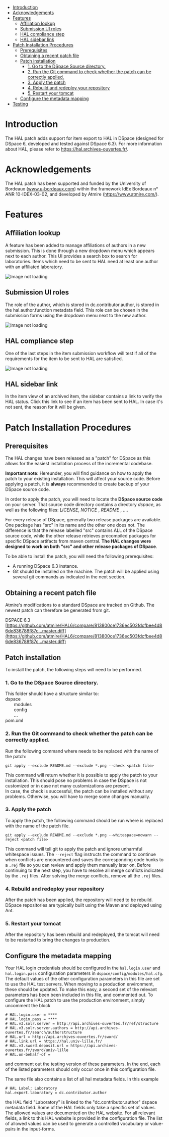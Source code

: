 - [Introduction](#Introduction)
- [Acknowledgements](#Acknowledgements)
- [Features](#Features)
	- [Affiliation lookup](#Affiliation-lookup)
	- [Submission UI roles](#Submission-UI-roles)
	- [HAL compliance step](#HAL-compliance-step)
	- [HAL sidebar link](#HAL-sidebar-link)
- [Patch Installation Procedures](#Patch-installation-procedures)
	- [Prerequisites](#Prerequisites)
	- [Obtaining a recent patch file](#Obtaining-recent-patch)
	- [Patch installation](#Patch-installation)
		- [1. Go to the DSpace Source directory.](#goto-DSpace-Source)
		- [2. Run the Git command to check whether the patch can be correctly applied.](#Run-git-command)
		- [3. Apply the patch](#Apply-patch)
		- [4. Rebuild and redeploy your repository](#Rebuild-redeploy)
		- [5. Restart your tomcat](#Restart-tomcat)
	- [Configure the metadata mapping](#Metadata-mapping)
- [Testing](#Testing)

# Introduction <a name="Introduction"></a>

The HAL patch adds support for item export to HAL in DSpace (designed for DSpace 6, developed and tested against DSpace 6.3).
For more information about HAL, please refer to https://hal.archives-ouvertes.fr/.

# Acknowledgements <a name="Acknowledgements"></a>

The HAL patch has been supported and funded by the University of Bordeaux (www.u-bordeaux.com) within the framework IdEx Bordeaux n° ANR 10-IDEX-03-02, and developed by Atmire (https://www.atmire.com/).

# Features <a name="Features"></a>

## Affiliation lookup <a name="Affiliation-lookup"></a>
A feature has been added to manage affiliations of authors in a new submission. This is done through a new dropdown menu which appears next to each author. This UI provides a search box to search for laboratories. Items which need to be sent to HAL need at least one author with an affiliated laboratory.

![Image not loading](/readme_images/author_affiliation.png?raw=true)

## Submission UI roles <a name="Submission-UI-roles"></a>
The role of the author, which is stored in dc.contributor.author, is stored in the hal.author.function metadata field. This role can be chosen in the submission forms using the dropdown menu next to the new author.

![Image not loading](/readme_images/author_roles.png?raw=true)

## HAL compliance step <a name="HAL-compliance-step"></a>
One of the last steps in the item submission workflow will test if all of the requirements for the item to be sent to HAL are satisfied.

![Image not loading](/readme_images/hal_compliance.png?raw=true)

## HAL sidebar link <a name="HAL-sidebar-link"></a>
In the item view of an archived item, the sidebar contains a link to verify the HAL status. Click this link to see if an item has been sent to HAL. In case it's not sent, the reason for it will be given.

# Patch Installation Procedures <a name="Patch-installation-procedures"></a>

## Prerequisites  <a name="Prerequisites"></a>

The HAL changes have been released as a "patch" for DSpace as this allows for the easiest installation process of the incremental codebase.

**__Important note__**: Hereunder, you will find guidance on how to apply the patch to your existing installation.
This will affect your source code. Before applying a patch, it is **always** recommended to create backup of your DSpace source code.

In order to apply the patch, you will need to locate the **DSpace source code** on your server. That source code directory contains a directory _dspace_, as well as the following files:  _LICENSE_,  _NOTICE_ ,  _README_ , ....

For every release of DSpace, generally two release packages are available. One package has "src" in its name and the other one does not. The difference is that the release labelled "src" contains ALL of the DSpace source code, while the other release retrieves precompiled packages for specific DSpace artifacts from maven central. 
**The HAL changes were designed to work on both "src" and other release packages of DSpace**. 

To be able to install the patch, you will need the following prerequisites:

* A running DSpace 6.3 instance. 
* Git should be installed on the machine. The patch will be applied using several git commands as indicated in the next section. 

## Obtaining a recent patch file <a name="Obtaining-recent-patch"></a>

Atmire's modifications to a standard DSpace are tracked on Github. 
The newest patch can therefore be generated from git.

DSPACE 6.3 [https://github.com/atmire/HAL6/compare/813800ce1736ec503fdcfbee4d86de836788f87c...master.diff](https://github.com/atmire/HAL6/compare/813800ce1736ec503fdcfbee4d86de836788f87c...master.diff)

## Patch installation <a name="Patch-installation"></a>

To install the patch, the following steps will need to be performed. 

### 1. Go to the DSpace Source directory. <a name="goto-DSpace-Source"></a>

This folder should have a structure similar to:   
dspace  
&nbsp;&nbsp;&nbsp;&nbsp;&nbsp;&nbsp;   modules  
&nbsp;&nbsp;&nbsp;&nbsp;&nbsp;&nbsp;    config  
&nbsp;&nbsp;&nbsp;&nbsp;&nbsp;&nbsp;    ...  
pom.xml


### 2. Run the Git command to check whether the patch can be correctly applied. <a name="Run-git-command"></a>

Run the following command where <patch file> needs to be replaced with the name of the patch:

``` 
git apply --exclude README.md --exclude *.png --check <patch file>
```

This command will return whether it is possible to apply the patch to your installation. This should pose no problems in case the DSpace is not customized or in case not many customizations are present.   
In case, the check is successful, the patch can be installed without any problems. Otherwise, you will have to merge some changes manually.

### 3. Apply the patch <a name="Apply-patch"></a>

To apply the patch, the following command should be run where <patch file> is replaced with the name of the patch file. 

``` 
git apply --exclude README.md --exclude *.png --whitespace=nowarn --reject <patch file>
```

This command will tell git to apply the patch and ignore unharmful whitespace issues. The `--reject` flag instructs the command to continue when conflicts are encountered and saves the corresponding code hunks to a `.rej` file so you can review and apply them manually later on. Before continuing to the next step, you have to resolve all merge conflicts indicated by the `.rej` files. After solving the merge conflicts, remove all the `.rej` files.

### 4. Rebuild and redeploy your repository <a name="Rebuild-redeploy"></a>

After the patch has been applied, the repository will need to be rebuild.   
DSpace repositories are typically built using the Maven and deployed using Ant. 

### 5. Restart your tomcat <a name="Restart-tomcat"></a>

After the repository has been rebuild and redeployed, the tomcat will need to be restarted to bring the changes to production.

## Configure the metadata mapping <a name="Metadata-mapping"></a>

Your HAL login credentials should be configured in the `hal.login.user` and `hal.login.pass` configuration parameters in `dspace/config/modules/hal.cfg`. The default values of the other configuration parameters in this file are set to use the HAL test servers. When moving to a production environment, these should be updated. To make this easy, a second set of the relevant parameters has been been included in this file, and commented out. To configure the HAL patch to use the production environment, simply uncomment the block

```
# HAL.login.user = ****
# HAL.login.pass = ****
# HAL.v3.solr.server = http://api.archives-ouvertes.fr/ref/structure
# HAL.v3.solr.server.authors = http://api.archives-ouvertes.fr/search/authorstructure
# HAL.url = http://api.archives-ouvertes.fr/sword/
# HAL.link.url = https://hal.univ-lille.fr/
# HAL.v3.sword.deposit.url = https://api.archives-ouvertes.fr/sword/univ-lille
# HAL.on-behalf-of =
```

and comment out the testing version of these parameters. In the end, each of the listed parameters should only occur once in this configuration file.

The same file also contains a list of all hal metadata fields. In this example

```
# HAL Label: Laboratory
hal.export.laboratory = dc.contributor.author
```

the HAL field "Laboratory" is linked to the "dc.contributor.author" dspace metadata field. Some of the HAL fields only take a specific set of values. The allowed values are documented on the HAL website. For all relevant fields, a link to this HAL website is provided in the configuration file. The list of allowed values can be used to generate a controlled vocabulary or value-pairs in the input-forms.
